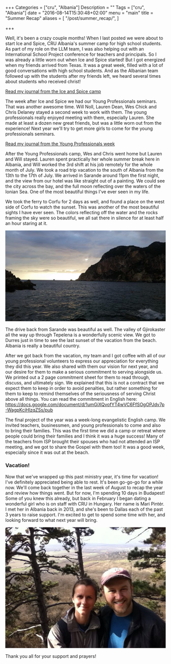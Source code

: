 +++
Categories = ["cru", "Albania"]
Description = ""
Tags = ["cru", "Albania"]
date = "2016-08-14T15:30:48+02:00"
menu = "main"
title = "Summer Recap"
aliases = [
  "/post/summer_recap/",
]

+++

Well, it's been a crazy couple months!  When I last posted we were about to start Ice and Spice, CRU Albania's summer camp for high school students.  As part of my role on the LLM team, I was also helping out with an International School Project conference for teachers and principals.  So I was already a little worn out when Ice and Spice started!  But I got energized when my friends arrived from Texas.  It was a great week, filled with a lot of good conversations with high school students.  And as the Albanian team followed up with the students after my friends left, we heard several times about students who received christ!

[Read my journal from the Ice and Spice camp](/albania/2016_IceAndSpice/)

The week after Ice and Spice we had our Young Professionals seminars.  That was another awesome time.  Will Noll, Lauren Dean, Wes Chick and Chris Delaney stayed a second week to work with them.  The young professionals really enjoyed meeting with them, especially Lauren.  She made at least a dozen new great friends, but was a little worn out from the experience!  Next year we'll try to get more girls to come for the young professionals seminars.

[Read my journal from the Young Professionals week](/albania/2016_YoungProfessionals/)

After the Young Professionals camp, Wes and Chris went home but Lauren and Will stayed.  Lauren spent practically her whole summer break here in Albania, and Will worked the 3rd shift at his job remotely for the whole month of July.  We took a road trip vacation to the south of Albania from the 13th to the 17th of July.  We arrived in Sarande around 11pm the first night, and the view from our hotel was like straight out of a painting.  We could see the city across the bay, and the full moon reflecting over the waters of the Ionian Sea.  One of the most beautiful things I've ever seen in my life.

We took the ferry to Corfu for 2 days as well, and found a place on the west side of Corfu to watch the sunset.  This was another of the most beautiful sights I have ever seen.  The colors reflecting off the water and the rocks framing the sky were so beautiful, we all sat there in silence for at least half an hour staring at it.

![Sunset in Corfu](/.640x/images/2016/corfu_sunset.jpg)

The drive back from Sarande was beautiful as well.  The valley of Gjirokaster all the way up through Tepelena is a wonderfully scenic view.  We got to Durres just in time to see the last sunset of the vacation from the beach.  Albania is really a beautiful country.

After we got back from the vacation, my team and I got coffee with all of our young professional volunteers to express our appreciation for everything they did this year.  We also shared with them our vision for next year, and our desire for them to make a serious commitment to serving alongside us.  We printed out a 2 page commitment sheet for them to read through, discuss, and ultimately sign.  We explained that this is not a contract that we expect them to keep in order to avoid penalties, but rather something for them to keep to remind themselves of the seriousness of serving Christ above all things.  You can read the commitment in English here: https://docs.google.com/document/d/1umGiXQvofYT4wVC6FfSOgOPJdv7p-WagpKciHlzqZSs/pub

The final project of the year was a week-long evangelistic English camp.  We invited teachers, businessmen, and young professionals to come and also to bring their families.  This was the first time we did a camp or retreat where people could bring their families and I think it was a huge success!  Many of the teachers from ISP brought their spouses who had not attended an ISP meeting, and we got to share the Gospel with them too!  It was a good week, especially since it was out at the beach.

### Vacation!

Now that we've wrapped up this past ministry year, it's time for vacation!  I've definitely appreciated being able to rest.  It's been go-go-go for a while now.  We'll come back together in the last week of August to recap the year and review how things went.  But for now, I'm spending 10 days in Budapest!  Some of you knew this already, but back in February I began dating a wonderful girl who is on staff with CRU in Hungary.  Her name is Mari Pintér.  I met her in Albania back in 2013, and she's been to Dallas each of the past 3 years to raise support.  I'm excited to get to spend some time with her, and looking forward to what next year will bring.

![Me and Mari on a date in March](/images/2016/me_and_mari.jpg)

Thank you all for your support and prayers!
